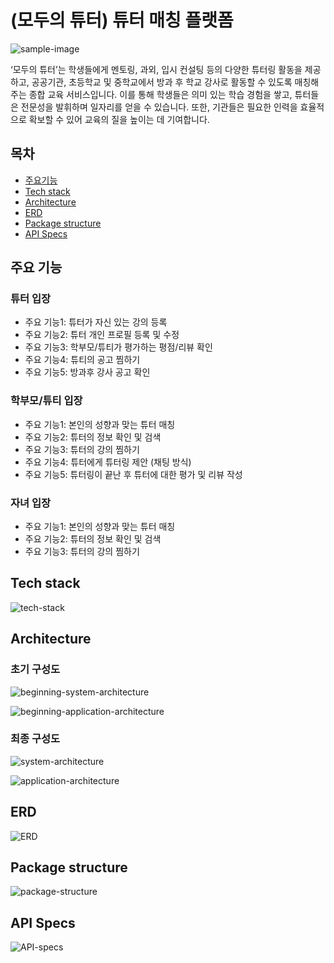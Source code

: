 # (모두의 튜터) 튜터 매칭 플랫폼

![sample-image](tutor/references/sample-image.png)

‘모두의 튜터’는 학생들에게 멘토링, 과외, 입시 컨설팅 등의 다양한 튜터링 활동을 제공하고, 공공기관, 초등학교 및 중학교에서 방과 후 학교 강사로 활동할 수 있도록 매칭해주는 종합 교육 서비스입니다. 이를 통해 학생들은 의미 있는 학습 경험을 쌓고, 튜터들은 전문성을 발휘하며 일자리를 얻을 수 있습니다. 또한, 기관들은 필요한 인력을 효율적으로 확보할 수 있어 교육의 질을 높이는 데 기여합니다.


## 목차

* [주요기능](https://github.com/LocalGovernmentx/TutorPlatform/blob/main/README.md#주요-기능)
* [Tech stack](https://github.com/LocalGovernmentx/TutorPlatform/blob/main/README.md#Tech-stack)
* [Architecture](https://github.com/LocalGovernmentx/TutorPlatform/blob/main/README.md#Architecture)
* [ERD](https://github.com/LocalGovernmentx/TutorPlatform/blob/main/README.md#ERD)
* [Package structure](https://github.com/LocalGovernmentx/TutorPlatform/blob/main/README.md#Package-structure)
* [API Specs](https://github.com/LocalGovernmentx/TutorPlatform/blob/main/README.md#API-Specs)

## 주요 기능

### 튜터 입장
- 주요 기능1: 튜터가 자신 있는 강의 등록
- 주요 기능2: 튜터 개인 프로필 등록 및 수정
- 주요 기능3: 학부모/튜티가 평가하는 평점/리뷰 확인
- 주요 기능4: 튜티의 공고 찜하기
- 주요 기능5: 방과후 강사 공고 확인

### 학부모/튜티 입장
- 주요 기능1: 본인의 성향과 맞는 튜터 매칭
- 주요 기능2: 튜터의 정보 확인 및 검색
- 주요 기능3: 튜터의 강의 찜하기
- 주요 기능4: 튜터에게 튜터링 제안 (채팅 방식)
- 주요 기능5: 튜터링이 끝난 후 튜터에 대한 평가 및 리뷰 작성

### 자녀 입장
- 주요 기능1: 본인의 성향과 맞는 튜터 매칭
- 주요 기능2: 튜터의 정보 확인 및 검색
- 주요 기능3: 튜터의 강의 찜하기

## Tech stack

![tech-stack](tutor/references/tech_stack.png)

## Architecture

### 초기 구성도

![beginning-system-architecture](tutor/references/beginning-system-architecture.png)

![beginning-application-architecture](tutor/references/beginning-application-architecture.png)

### 최종 구성도

![system-architecture](tutor/references/system-architecture.png)

![application-architecture](tutor/references/application-architecture.png)

## ERD

![ERD](tutor/references/ERDfromWorkbench.png)

## Package structure

![package-structure](tutor/references/tree.png)

## API Specs

![API-specs](tutor/references/API.png)
